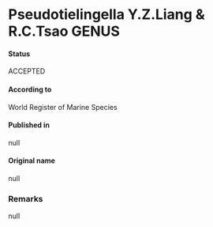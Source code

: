 # Pseudotielingella Y.Z.Liang & R.C.Tsao GENUS

#### Status
ACCEPTED

#### According to
World Register of Marine Species

#### Published in
null

#### Original name
null

### Remarks
null